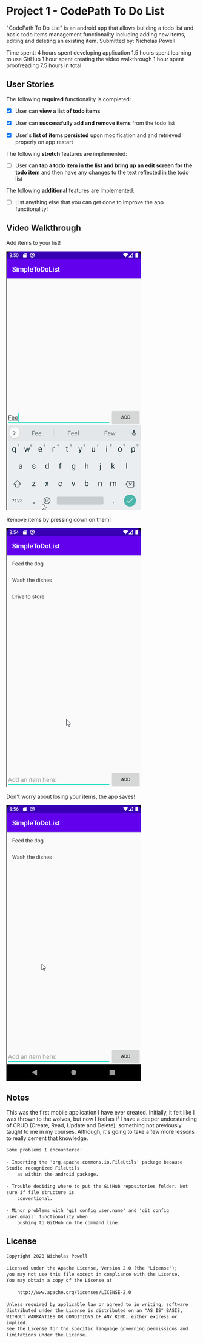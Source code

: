 # Project 1 - CodePath To Do List
"CodePath To Do List" is an android app that allows building a todo list and basic todo items management functionality including adding new items, editing and deleting an existing item.
Submitted by: Nicholas Powell

Time spent: 4 hours spent developing application
            1.5 hours spent learning to use GitHub
            1 hour spent creating the video walkthrough
            1 hour spent proofreading
            7.5 hours in total


## User Stories

The following **required** functionality is completed:

* [X] User can **view a list of todo items**
* [X] User can **successfully add and remove items** from the todo list
* [X] User's **list of items persisted** upon modification and and retrieved properly on app restart


The following **stretch** features are implemented:

* [ ] User can **tap a todo item in the list and bring up an edit screen for the todo item** and then have any changes to the text reflected in the todo list


The following **additional** features are implemented:

* [ ] List anything else that you can get done to improve the app functionality!


## Video Walkthrough

Add items to your list!

![App Demo Link](screenshots/add_items.gif)


Remove items by pressing down on them!

![App Demo Link](screenshots/remove_items.gif)


Don't worry about losing your items, the app saves!

![App Demo Link](screenshots/save_state.gif)


## Notes

This was the first mobile application I have ever created. Initially, it felt like I was thrown to the
wolves, but now I feel as if I have a deeper understanding of CRUD (Create, Read, Update and Delete),
something not previously taught to me in my courses. Although, it's going to take a few more lessons
to really cement that knowledge.

    Some problems I encountered:

    - Importing the 'org.apache.commons.io.FileUtils' package because Studio recognized FileUtils
        as within the android package.

    - Trouble deciding where to put the GitHub repositories folder. Not sure if file structure is
        conventional.

    - Minor problems with 'git config user.name' and 'git config user.email' functionality when
        pushing to GitHub on the command line.


## License

    Copyright 2020 Nicholas Powell

    Licensed under the Apache License, Version 2.0 (the "License");
    you may not use this file except in compliance with the License.
    You may obtain a copy of the License at

        http://www.apache.org/licenses/LICENSE-2.0

    Unless required by applicable law or agreed to in writing, software
    distributed under the License is distributed on an "AS IS" BASIS,
    WITHOUT WARRANTIES OR CONDITIONS OF ANY KIND, either express or implied.
    See the License for the specific language governing permissions and
    limitations under the License.
